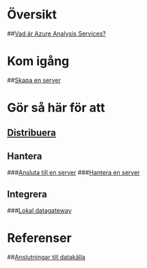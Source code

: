 # Översikt
##[Vad är Azure Analysis Services?](analysis-services-overview.md)
# Kom igång
##[Skapa en server](analysis-services-create-server.md)

# Gör så här för att 
## [Distribuera](analysis-services-deploy.md)
## Hantera
###[Ansluta till en server](analysis-services-connect.md)
###[Hantera en server](analysis-services-manage.md)
## Integrera
###[Lokal datagateway](analysis-services-gateway.md)

# Referenser
##[Anslutningar till datakälla](analysis-services-datasource.md)

<!--HONumber=Nov16_HO4-->


